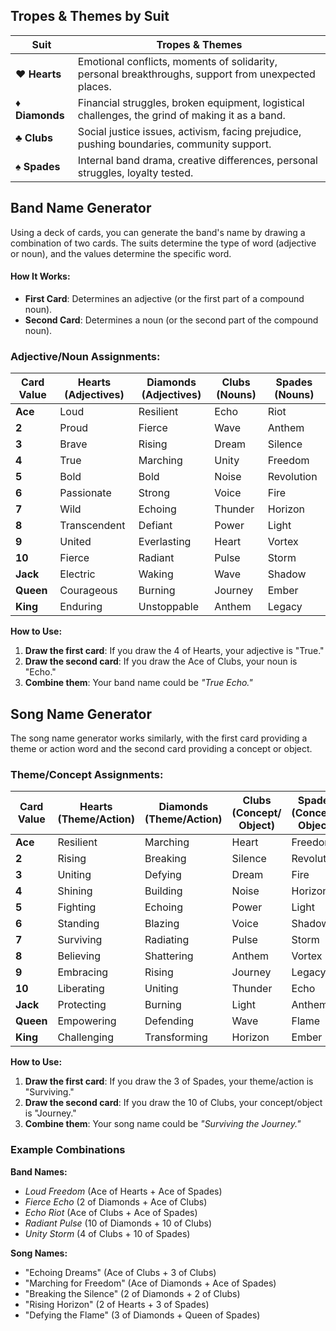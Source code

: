## **Tropes & Themes by Suit**

| Suit           | Tropes & Themes                                                                                     |
| -------------- | --------------------------------------------------------------------------------------------------- |
| **♥️ Hearts**   | Emotional conflicts, moments of solidarity, personal breakthroughs, support from unexpected places. |
| **♦️ Diamonds** | Financial struggles, broken equipment, logistical challenges, the grind of making it as a band.     |
| **♣️ Clubs**    | Social justice issues, activism, facing prejudice, pushing boundaries, community support.           |
| **♠️ Spades**   | Internal band drama, creative differences, personal struggles, loyalty tested.                      |


## **Band Name Generator**

Using a deck of cards, you can generate the band's name by drawing a combination of two cards. The suits determine the type of word (adjective or noun), and the values determine the specific word.

#### **How It Works:**

- **First Card**: Determines an adjective (or the first part of a compound noun).
- **Second Card**: Determines a noun (or the second part of the compound noun).

### **Adjective/Noun Assignments:**

|**Card Value**|**Hearts (Adjectives)**|**Diamonds (Adjectives)**|**Clubs (Nouns)**|**Spades (Nouns)**|
|---|---|---|---|---|
|**Ace**|Loud|Resilient|Echo|Riot|
|**2**|Proud|Fierce|Wave|Anthem|
|**3**|Brave|Rising|Dream|Silence|
|**4**|True|Marching|Unity|Freedom|
|**5**|Bold|Bold|Noise|Revolution|
|**6**|Passionate|Strong|Voice|Fire|
|**7**|Wild|Echoing|Thunder|Horizon|
|**8**|Transcendent|Defiant|Power|Light|
|**9**|United|Everlasting|Heart|Vortex|
|**10**|Fierce|Radiant|Pulse|Storm|
|**Jack**|Electric|Waking|Wave|Shadow|
|**Queen**|Courageous|Burning|Journey|Ember|
|**King**|Enduring|Unstoppable|Anthem|Legacy|

**How to Use:**

1. **Draw the first card**: If you draw the 4 of Hearts, your adjective is "True."
2. **Draw the second card**: If you draw the Ace of Clubs, your noun is "Echo."
3. **Combine them**: Your band name could be _"True Echo."_

## **Song Name Generator**

The song name generator works similarly, with the first card providing a theme or action word and the second card providing a concept or object.

### **Theme/Concept Assignments:**

|**Card Value**|**Hearts (Theme/Action)**|**Diamonds (Theme/Action)**|**Clubs (Concept/ Object)**|**Spades (Concept/ Object)**|
|---|---|---|---|---|
|**Ace**|Resilient|Marching|Heart|Freedom|
|**2**|Rising|Breaking|Silence|Revolution|
|**3**|Uniting|Defying|Dream|Fire|
|**4**|Shining|Building|Noise|Horizon|
|**5**|Fighting|Echoing|Power|Light|
|**6**|Standing|Blazing|Voice|Shadow|
|**7**|Surviving|Radiating|Pulse|Storm|
|**8**|Believing|Shattering|Anthem|Vortex|
|**9**|Embracing|Rising|Journey|Legacy|
|**10**|Liberating|Uniting|Thunder|Echo|
|**Jack**|Protecting|Burning|Light|Anthem|
|**Queen**|Empowering|Defending|Wave|Flame|
|**King**|Challenging|Transforming|Horizon|Ember|

**How to Use:**

1. **Draw the first card**: If you draw the 3 of Spades, your theme/action is "Surviving."
2. **Draw the second card**: If you draw the 10 of Clubs, your concept/object is "Journey."
3. **Combine them**: Your song name could be _"Surviving the Journey."_

### **Example Combinations**

**Band Names:**

- _Loud Freedom_ (Ace of Hearts + Ace of Spades)
- _Fierce Echo_ (2 of Diamonds + Ace of Clubs)
- _Echo Riot_ (Ace of Clubs + Ace of Spades)
- _Radiant Pulse_ (10 of Diamonds + 10 of Clubs)
- _Unity Storm_ (4 of Clubs + 10 of Spades)

**Song Names:**

- "Echoing Dreams" (Ace of Clubs + 3 of Clubs)
- "Marching for Freedom" (Ace of Diamonds + Ace of Spades)
- "Breaking the Silence" (2 of Diamonds + 2 of Clubs)
- "Rising Horizon" (2 of Hearts + 3 of Spades)
- "Defying the Flame" (3 of Diamonds + Queen of Spades)
